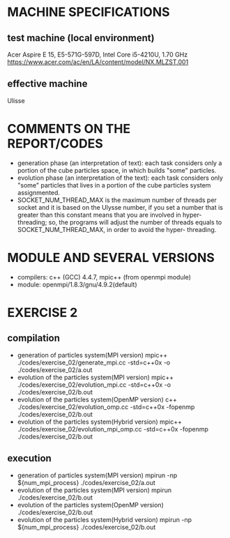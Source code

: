 # MACHINE SPECIFICATIONS

## test machine (local environment)
Acer Aspire E 15, E5-571G-597D, Intel Core i5-4210U, 1.70 GHz
https://www.acer.com/ac/en/LA/content/model/NX.MLZST.001

## effective machine
Ulisse

# COMMENTS ON THE REPORT/CODES

- generation phase (an interpretation of text): each task considers only a portion of the cube particles space,
  in which builds "some" particles.
- evolution phase (an interpretation of the text): each task considers only "some" particles that lives in a 
  portion of the cube particles system assignmented.
- SOCKET_NUM_THREAD_MAX is the maximum number of threads per socket and it is based on the Ulysse number, if      you set a number that is greater than this constant means that you are involved in hyper-threading; so, the     programs will adjust the number of threads equals to SOCKET_NUM_THREAD_MAX, in order to avoid the hyper-    threading.

# MODULE AND SEVERAL VERSIONS

- compilers: c++ (GCC) 4.4.7, mpic++ (from openmpi module)
- module: openmpi/1.8.3/gnu/4.9.2(default)

# EXERCISE 2

## compilation
 - generation of particles system(MPI version)		mpic++ ./codes/exercise_02/generate_mpi.cc -std=c++0x -o ./codes/exercise_02/a.out
 - evolution of the particles system(MPI version) 	mpic++ ./codes/exercise_02/evolution_mpi.cc -std=c++0x -o ./codes/exercise_02/b.out
 - evolution of the particles system(OpenMP version)	c++ ./codes/exercise_02/evolution_omp.cc -std=c++0x -fopenmp ./codes/exercise_02/b.out
 - evolution of the particles system(Hybrid version)  	mpic++ ./codes/exercise_02/evolution_mpi_omp.cc -std=c++0x -fopenmp ./codes/exercise_02/b.out

## execution
 - generation of particles system(MPI version)		mpirun -np ${num_mpi_process} ./codes/exercise_02/a.out
 - evolution of the particles system(MPI version) 	mpirun ./codes/exercise_02/b.out
 - evolution of the particles system(OpenMP version)	./codes/exercise_02/b.out
 - evolution of the particles system(Hybrid version)  	mpirun -np ${num_mpi_process} ./codes/exercise_02/b.out
